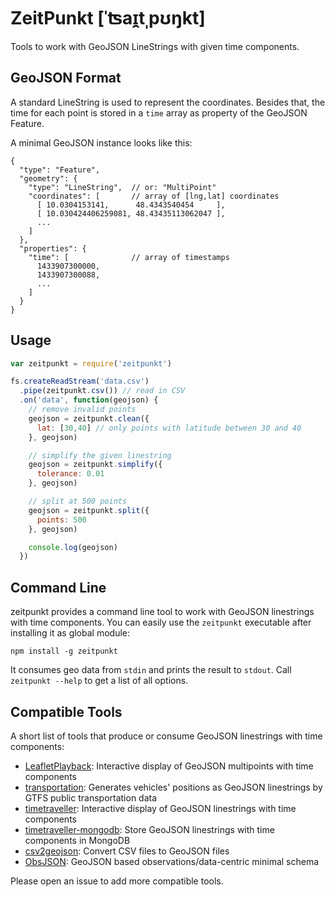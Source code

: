 # ZeitPunkt [ˈʦaɪ̯tˌpʊŋkt]

Tools to work with GeoJSON LineStrings with given time components.

## GeoJSON Format

A standard LineString is used to represent the coordinates. Besides that, the time for each point is stored in a `time` array as property of the GeoJSON Feature.

A minimal GeoJSON instance looks like this:

```
{
  "type": "Feature",
  "geometry": {
    "type": "LineString",  // or: "MultiPoint"
    "coordinates": [       // array of [lng,lat] coordinates
      [ 10.0304153141,      48.4343540454     ],
      [ 10.030424406259081, 48.43435113062047 ],
      ...
    ]
  },
  "properties": {
    "time": [              // array of timestamps
      1433907300000,
      1433907300088,
      ...
    ]
  }
}
```

## Usage

```javascript
var zeitpunkt = require('zeitpunkt')

fs.createReadStream('data.csv')
  .pipe(zeitpunkt.csv()) // read in CSV
  .on('data', function(geojson) {
    // remove invalid points
    geojson = zeitpunkt.clean({
      lat: [30,40] // only points with latitude between 30 and 40
    }, geojson)

    // simplify the given linestring
    geojson = zeitpunkt.simplify({
      tolerance: 0.01
    }, geojson)

    // split at 500 points
    geojson = zeitpunkt.split({
      points: 500
    }, geojson)

    console.log(geojson)
  })
```

## Command Line

zeitpunkt provides a command line tool to work with GeoJSON linestrings with time components. You can easily use the `zeitpunkt` executable after installing it as global module:

```shell
npm install -g zeitpunkt
```

It consumes geo data from `stdin` and prints the result to `stdout`. Call `zeitpunkt --help` to get a list of all options.

## Compatible Tools

A short list of tools that produce or consume GeoJSON linestrings with time components:

* [LeafletPlayback](https://github.com/hallahan/LeafletPlayback): Interactive display of GeoJSON multipoints with time components
* [transportation](https://github.com/fnogatz/transportation): Generates vehicles' positions as GeoJSON linestrings by GTFS public transportation data
* [timetraveller](https://github.com/fnogatz/timetraveller): Interactive display of GeoJSON linestrings with time components
* [timetraveller-mongodb](https://github.com/fnogatz/timetraveller-mongodb): Store GeoJSON linestrings with time components in MongoDB
* [csv2geojson](https://github.com/mapbox/csv2geojson): Convert CSV files to GeoJSON files
* [ObsJSON](https://code.google.com/p/xenia/wiki/ObsJSON): GeoJSON based observations/data-centric minimal schema

Please open an issue to add more compatible tools.
